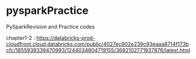 # pysparkPractice
PySparkRevision and Practice codes

chapter1-2 : https://databricks-prod-cloudfront.cloud.databricks.com/public/4027ec902e239c93eaaa8714f173bcfc/1855939339470993/1244034804719155/3682102771937876/latest.html

